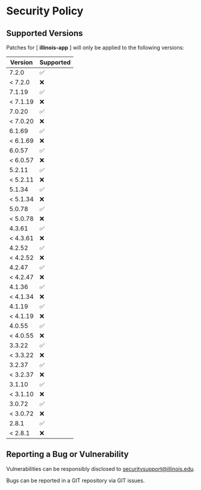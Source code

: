 # Security Policy

## Supported Versions

Patches for [ **illinois-app** ] will only be applied to the following versions:

| Version  | Supported |
|----------| ------------------ |
| 7.2.0    | :white_check_mark: |
| < 7.2.0  | :x: |
| 7.1.19   | :white_check_mark: |
| < 7.1.19 | :x: |
| 7.0.20   | :white_check_mark: |
| < 7.0.20 | :x: |
| 6.1.69   | :white_check_mark: |
| < 6.1.69 | :x: |
| 6.0.57   | :white_check_mark: |
| < 6.0.57 | :x: |
| 5.2.11   | :white_check_mark: |
| < 5.2.11 | :x: |
| 5.1.34   | :white_check_mark: |
| < 5.1.34 | :x: |
| 5.0.78   | :white_check_mark: |
| < 5.0.78 | :x: |
| 4.3.61   | :white_check_mark: |
| < 4.3.61 | :x: |
| 4.2.52   | :white_check_mark: |
| < 4.2.52 | :x: |
| 4.2.47   | :white_check_mark: |
| < 4.2.47 | :x: |
| 4.1.36   | :white_check_mark: |
| < 4.1.34 | :x: |
| 4.1.19   | :white_check_mark: |
| < 4.1.19 | :x: |
| 4.0.55   | :white_check_mark: |
| < 4.0.55 | :x: |
| 3.3.22   | :white_check_mark: |
| < 3.3.22 | :x: |
| 3.2.37   | :white_check_mark: |
| < 3.2.37 | :x: |
| 3.1.10   | :white_check_mark: |
| < 3.1.10 | :x: |
| 3.0.72   | :white_check_mark: |
| < 3.0.72 | :x: |
| 2.8.1    | :white_check_mark: |
| < 2.8.1  | :x: |

## Reporting a Bug or Vulnerability

Vulnerabilities can be responsibly disclosed to [securitysupport@illinois.edu](mailto:securitysupport@illinois.edu).

Bugs can be reported in a GIT repository via GIT issues.